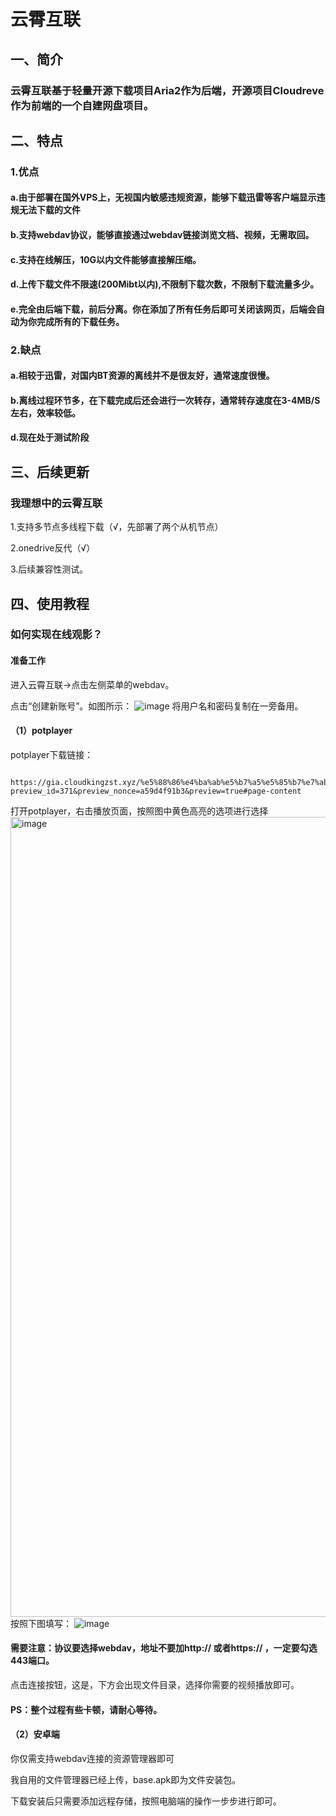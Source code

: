 # 云霄互联
## 一、简介
### 云霄互联基于轻量开源下载项目Aria2作为后端，开源项目Cloudreve作为前端的一个自建网盘项目。
## 二、特点
### 1.优点

#### a.由于部署在国外VPS上，无视国内敏感违规资源，能够下载迅雷等客户端显示违规无法下载的文件

#### b.支持webdav协议，能够直接通过webdav链接浏览文档、视频，无需取回。

#### c.支持在线解压，10G以内文件能够直接解压缩。

#### d.上传下载文件不限速(200Mibt以内),不限制下载次数，不限制下载流量多少。

#### e.完全由后端下载，前后分离。你在添加了所有任务后即可关闭该网页，后端会自动为你完成所有的下载任务。

### 2.缺点

#### a.相较于迅雷，对国内BT资源的离线并不是很友好，通常速度很慢。
#### b.离线过程环节多，在下载完成后还会进行一次转存，通常转存速度在3-4MB/S左右，效率较低。



#### d.现在处于测试阶段

## 三、后续更新
### 我理想中的云霄互联
1.支持多节点多线程下载（√，先部署了两个从机节点）

2.onedrive反代（√）

3.后续兼容性测试。

## 四、使用教程
### 如何实现在线观影？
#### 准备工作
进入云霄互联→点击左侧菜单的webdav。

点击“创建新账号”。如图所示：
![image](https://user-images.githubusercontent.com/90917166/152499466-554646c7-5c10-43bf-9845-40721ff92e4a.png)
将用户名和密码复制在一旁备用。
#### （1）potplayer
potplayer下载链接：

               https://gia.cloudkingzst.xyz/%e5%88%86%e4%ba%ab%e5%b7%a5%e5%85%b7%e7%ab%99/?preview_id=371&preview_nonce=a59d4f91b3&preview=true#page-content
              
打开potplayer，右击播放页面，按照图中黄色高亮的选项进行选择
<img width="1280" alt="image" src="https://user-images.githubusercontent.com/90917166/152499793-aa4af14b-ea2e-49ee-a979-8532eb6169c1.png">
按照下图填写：
![image](https://user-images.githubusercontent.com/90917166/152500157-9a4d196b-580d-4af7-8173-32cc4ae56df6.png)
#### 需要注意：协议要选择webdav，地址不要加http:// 或者https:// ，一定要勾选443端口。
点击连接按钮，这是，下方会出现文件目录，选择你需要的视频播放即可。
#### PS：整个过程有些卡顿，请耐心等待。

#### （2）安卓端
你仅需支持webdav连接的资源管理器即可

我自用的文件管理器已经上传，base.apk即为文件安装包。

下载安装后只需要添加远程存储，按照电脑端的操作一步步进行即可。

